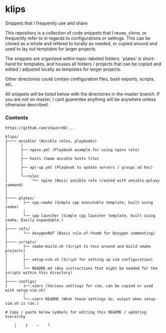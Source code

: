 # klips
Snippets that I frequently use and share

This repository is a collection of code snippets that I reuse, clone, or frequently refer to in regards to configurations or settings. This can be cloned as a whole and refered to locally as needed, or copied around and used to lay out templates for larger projects.

The snippets are organized within topic-labeled folders. 'plates' is short-hand for templates, and houses all folders / projects that can be copied and edited / adjusted locally as templates for larger projects.

Other directories could contain configuration files, bash exports, scripts, etc.

All snippets will be listed below with the directories in the master branch. If you are not on master, I cant guarentee anything will be anywhere unless otherwise described.

### Contents

```
https://github.com/shaunrd0/...

klips/
├──── ansible/ (Ansible roles, playbooks)
│      │ 
│      ├── nginx.yml (Playbook example for using nginx role)
│      │  
│      ├── hosts (Same ansible hosts file)
│      │   
│      ├── apt-up.yml (Playbook to update servers / groups ad hoc)
│      │  
│      └──roles  
│           └── nginx (Basic ansible role created with ansible-galaxy command)
│      
│
├──── plates/
│       ├── cpp-cmake (Simple cpp executable template, built using cmake)
│       │
│       └── cpp-launcher (Simple cpp launcher template, built using cmake. Easily expandable.)
│
├──── refs/
│       └── doxygenROT (Basic rule-of-thumb for Doxygen commenting)
│
├──── scripts/
│       ├── cmake-build.sh (Script to toss around and build cmake projects)
│       │
│       ├── setup-vim.sh (Script for setting up vim configuration)
│       │
│       └── README.md (Any instructions that might be needed for the scripts within this directory)
│        
├──── configs/
│       ├──.vimrc (Various settings for vim, can be copied or used with setup-vim.sh)
        │
        └──.vimrc-README (What these settings do, output when setup-vim.sh is ran.)

# Copy / paste below symbols for editing this README / updating hierarchy

    │    ├    ─    └ 

```

